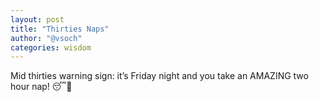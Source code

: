 ```yaml
---
layout: post
title: "Thirties Naps"
author: "@vsoch"
categories: wisdom
---
```


Mid thirties warning sign: it’s Friday night and you take an AMAZING two hour nap! 😴🤪
